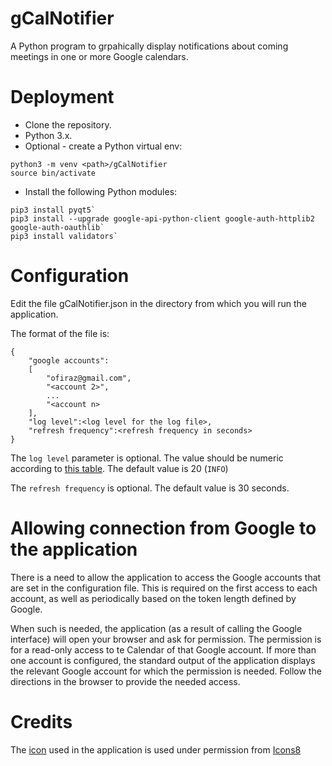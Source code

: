 # gCalNotifier
A Python program to grpahically display notifications about coming meetings in one or more Google calendars.

# Deployment
* Clone the repository.
* Python 3.x.
* Optional - create a Python virtual env:

```
python3 -m venv <path>/gCalNotifier
source bin/activate
```
* Install the following Python modules:

```
pip3 install pyqt5`
pip3 install --upgrade google-api-python-client google-auth-httplib2 google-auth-oauthlib`
pip3 install validators`
```
# Configuration
Edit the file gCalNotifier.json in the directory from which you will run the application.

The format of the file is:
```
{
    "google accounts": 
    [
        "ofiraz@gmail.com",
        "<account 2>",
        ...
        "<account n>
    ],
    "log level":<log level for the log file>, 
    "refresh frequency":<refresh frequency in seconds>
}
```

The `log level` parameter is optional. The value should be numeric according to [this table](https://docs.python.org/3/library/logging.html#logging-levels). The default value is 20 (`INFO`)


The `refresh frequency` is optional. The default value is 30 seconds.

# Allowing connection from Google to the application
There is a need to allow the application to access the Google accounts that are set in the configuration file.
This is required on the first access to each account, as well as periodically based on the token length defined by Google.

When such is needed, the application (as a result of calling the Google interface) will open your browser and ask for permission.
The permission is for a read-only access to te Calendar of that Google account.
If more than one account is configured, the standard output of the application displays the relevant Google account for which the permission is needed.
Follow the directions in the browser to provide the needed access.

# Credits
The [icon](https://icons8.com/icon/A6tLwUMQ6zkN/calendar) used in the application is used under permission from [Icons8](https://icons8.com)